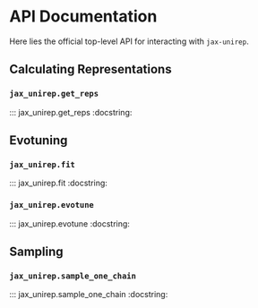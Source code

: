 # API Documentation

Here lies the official top-level API for interacting with `jax-unirep`.

## Calculating Representations

### `jax_unirep.get_reps`

::: jax_unirep.get_reps
    :docstring:

## Evotuning

### `jax_unirep.fit`

::: jax_unirep.fit
    :docstring:

### `jax_unirep.evotune`

::: jax_unirep.evotune
    :docstring:

## Sampling

### `jax_unirep.sample_one_chain`

::: jax_unirep.sample_one_chain
    :docstring:
